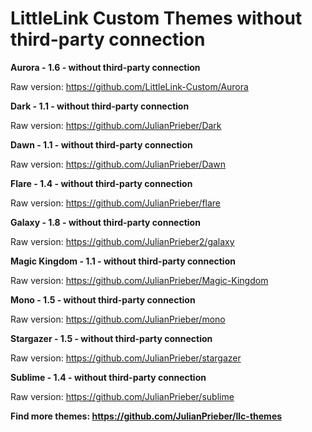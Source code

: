 # LittleLink Custom Themes without third-party connection

**Aurora - 1.6 - without third-party connection** 

Raw version: https://github.com/LittleLink-Custom/Aurora

**Dark - 1.1 - without third-party connection** 

Raw version: https://github.com/JulianPrieber/Dark

**Dawn - 1.1 - without third-party connection** 

Raw version: https://github.com/JulianPrieber/Dawn

**Flare - 1.4 - without third-party connection** 

Raw version: https://github.com/JulianPrieber/flare

**Galaxy - 1.8 - without third-party connection** 

Raw version: https://github.com/JulianPrieber2/galaxy

**Magic Kingdom - 1.1 - without third-party connection** 

Raw version: https://github.com/JulianPrieber/Magic-Kingdom

**Mono - 1.5 - without third-party connection**

Raw version: https://github.com/JulianPrieber/mono

**Stargazer - 1.5 - without third-party connection**

Raw version: https://github.com/JulianPrieber/stargazer

**Sublime - 1.4 - without third-party connection** 

Raw version: https://github.com/JulianPrieber/sublime


**Find more themes: https://github.com/JulianPrieber/llc-themes**
